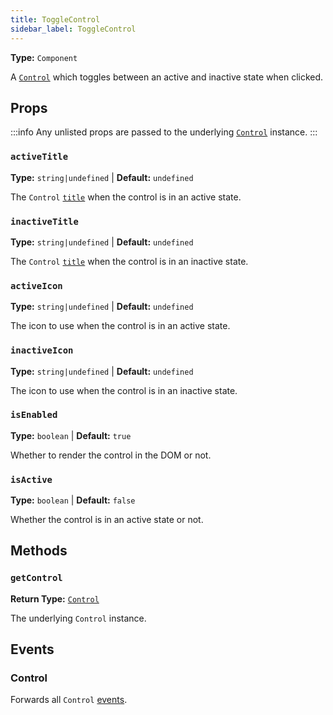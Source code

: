 ```yaml
---
title: ToggleControl
sidebar_label: ToggleControl
---
```


**Type:** `Component`

A [`Control`](./control.md) which toggles between an active and inactive state when clicked.

## Props

:::info
Any unlisted props are passed to the underlying [`Control`](./control.md) instance.
:::

### `activeTitle`

**Type:** `string|undefined` | **Default:** `undefined`

The `Control` [`title`](./control.md#title) when the control is in an active state.

### `inactiveTitle`

**Type:** `string|undefined` | **Default:** `undefined`

The `Control` [`title`](./control.md#title) when the control is in an inactive state.

### `activeIcon`

**Type:** `string|undefined` | **Default:** `undefined`

The icon to use when the control is in an active state.

### `inactiveIcon`

**Type:** `string|undefined` | **Default:** `undefined`

The icon to use when the control is in an inactive state.

### `isEnabled`

**Type:** `boolean` | **Default:** `true`

Whether to render the control in the DOM or not.

### `isActive`

**Type:** `boolean` | **Default:** `false`

Whether the control is in an active state or not.

## Methods

### `getControl`

**Return Type:** [`Control`](./control.md)

The underlying `Control` instance.

## Events

### Control

Forwards all `Control` [events](./control.md#events).
